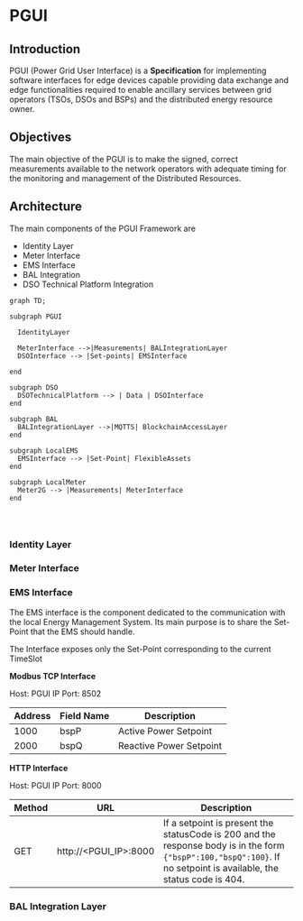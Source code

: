 # PGUI

## Introduction
PGUI (Power Grid User Interface) is a **Specification** for implementing software interfaces for edge devices capable providing data exchange and edge functionalities required to enable ancillary services between grid operators (TSOs, DSOs and BSPs) and the distributed energy resource owner.


## Objectives
The main objective of the PGUI is to make the signed, correct measurements available to the network operators with adequate timing for the monitoring and management of the Distributed Resources.


## Architecture
The main components of the PGUI Framework are

- Identity Layer
- Meter Interface
- EMS Interface
- BAL Integration
- DSO Technical Platform Integration


```mermaid
graph TD;

subgraph PGUI
  
  IdentityLayer 
  
  MeterInterface -->|Measurements| BALIntegrationLayer
  DSOInterface --> |Set-points| EMSInterface
  
end

subgraph DSO
  DSOTechnicalPlatform --> | Data | DSOInterface
end

subgraph BAL
  BALIntegrationLayer -->|MQTTS| BlockchainAccessLayer
end

subgraph LocalEMS
  EMSInterface --> |Set-Point| FlexibleAssets
end

subgraph LocalMeter
  Meter2G --> |Measurements| MeterInterface
end




```


### Identity Layer

### Meter Interface

### EMS Interface

The EMS interface is the component dedicated to the communication with the local Energy Management System. Its main purpose is to share the Set-Point that the EMS should handle.

The Interface exposes only the Set-Point corresponding to the current TimeSlot 

**Modbus TCP Interface**

Host: PGUI IP
Port: 8502

| Address | Field Name | Description |
| ----- | ----- | -------- |
| 1000 | bspP   | Active Power Setpoint |
| 2000 | bspQ   | Reactive Power Setpoint |

**HTTP Interface**

Host: PGUI IP
Port: 8000

| Method | URL | Description |
| ----- | ----- | -------- |
| GET | http://<PGUI_IP>:8000   | If a setpoint is present the statusCode is 200 and the response body is in the form `{"bspP":100,"bspQ":100}`. If no setpoint is available, the status code is 404. |
  

### BAL Integration Layer
